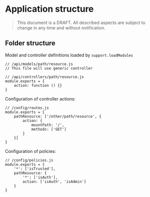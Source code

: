# Application structure

> This document is a DRAFT. All described aspects are subject to change in any time and without notification.

## Folder structure

Model and controller definitions loaded by `support.loadModules`

```
// /api/models/path/resource.js
// This file will use generic controller
```

```
// /api/controllers/path/resource.js
module.exports = {
	action: function () {}
}
```

Configuration of controller actions:

```
// /config/routes.js
module.exports = {
	pathResource: ['/other/path/resource', {
		action: {
			mountPath: '/',
			methods: ['GET']
		}
	}]
}
```

Configuration of policies:

```
// /config/policies.js
module.exports = {
	'*': ['isTrusted'],
	pathResource: {
		'*': ['isAuth'],
		action: ['isAuth', 'isAdmin']
	}
}
```